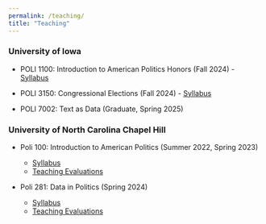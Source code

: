```yaml
---
permalink: /teaching/
title: "Teaching"
---
```


### University of Iowa
- POLI 1100: Introduction to American Politics Honors (Fall 2024)
      - [Syllabus](/files/poli1100_syllabus.pdf)
  
- POLI 3150: Congressional Elections (Fall 2024)
      - [Syllabus](/files/poli3150_syllabus.pdf)
  
- POLI 7002: Text as Data (Graduate, Spring 2025)

### University of North Carolina Chapel Hill
- Poli 100: Introduction to American Politics (Summer 2022, Spring 2023)
    - [Syllabus](/files/poli100_syllabus.pdf)
    - [Teaching Evaluations](/files/poli100_iorevals.pdf)

 - Poli 281: Data in Politics (Spring 2024)
    - [Syllabus](/files/poli281_syllabus.pdf)
    - [Teaching Evaluations](/files/poli281_iorevals.pdf)
